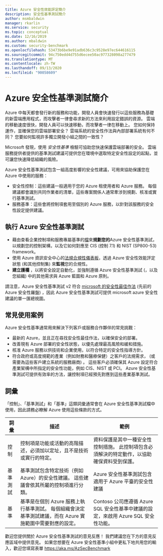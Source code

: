 ```yaml
---
title: Azure 安全性效能評定簡介
description: 安全性基準測試簡介
author: msmbaldwin
manager: rkarlin
ms.service: security
ms.topic: conceptual
ms.date: 12/16/2019
ms.author: mbaldwin
ms.custom: security-benchmark
ms.openlocfilehash: 53473b6be9e91adb636c3c9528e97ec644616115
ms.sourcegitcommit: 94c750edd4d755d6ecee50ac977328098a277479
ms.translationtype: MT
ms.contentlocale: zh-TW
ms.lasthandoff: 09/13/2020
ms.locfileid: "90058609"
---
```

# <a name="azure-security-benchmark-introduction"></a>Azure 安全性基準測試簡介

Azure 中每天都會發行新的服務和功能，開發人員會快速發行以這些服務為基礎的新雲端應用程式，而攻擊者一律會尋求新的方法來利用設定錯誤的資源。 雲端的移動速度很快，開發人員可以快速移動，而攻擊者一律在移動上。 您如何保持運作，並確保您的雲端部署安全？ 雲端系統的安全性作法與內部部署系統有何不同？ 您要如何監視許多獨立開發小組之間的一致性？

Microsoft 發現，使用 *安全性基準* 檢驗可協助您快速保護雲端部署的安全。 雲端服務提供者提供的基準測試建議可提供您在環境中選取特定安全性設定的起點，並可讓您快速降低組織的風險。

Azure 安全性基準測試包含一組高度影響的安全性建議，可用來協助保護您在 Azure 中使用的服務：

- 安全性控制：這些建議一般適用于您的 Azure 租使用者和 Azure 服務。 每個建議都會識別共同作業者的清單，這些專案關係人通常牽涉到規劃、核准或實行基準測試。 
- 服務基準：這些會將控制項套用至個別的 Azure 服務，以針對該服務的安全性設定提供建議。

## <a name="implement-the-azure-security-benchmark"></a>執行 Azure 安全性基準測試
- 藉由查看企業控制項和服務專屬基準的[檔](overview.md)來**規劃您的**Azure 安全性基準測試，以規劃您的控制架構，以及它如何對應至 CIS (控制 7.1) 和 NIST (SP800-53) framework。
- 使用 Azure 資訊安全中心的[法規合規性儀表板](../../security-center/security-center-compliance-dashboard.md)，透過 Azure 安全性效能評定狀態 (和其他控制集) 來**監視**您的合規性。
- **建立護欄** ，以將安全設定自動化，並強制遵循 Azure 安全性基準測試 (，以及您組織) 中的其他需求與 Azure 藍圖和 Azure 原則。
 
請注意，Azure 安全性基準測試 v2 符合 [microsoft 的安全性最佳作法](/security/compass/microsoft-security-compass-introduction) (先前的 Azure 安全性羅盤) ，因此 Azure 安全性基準測試可提供 microsoft azure 安全性建議的單一匯總視圖。

## <a name="common-use-cases"></a>常見使用案例

Azure 安全性基準通常用來解決下列客戶或服務合作夥伴的常見挑戰：
- 最新的 Azure，並且正在尋找安全性最佳作法，以確保安全的部署。
- 改善現有 Azure 部署的安全性狀態，以優先處理最高風險和緩和措施。
- 核准 Azure 服務以供技術和企業使用，以符合特定的安全性指導方針。
- 符合政府或高度規範的產業（例如財務和醫療保健）之客戶的法規需求， (或需要為這些客戶建立系統的服務廠商) 。 這些客戶必須確保其 Azure 設定符合產業架構中所指定的安全性功能，例如 CIS、NIST 或 PCI。 Azure 安全性基準測試可提供有效率的方法，讓控制項已經預先對應到這些產業基準測試。

## <a name="terminology"></a>詞彙

「控制」、「基準測試」和「基準」這類詞彙通常會在 Azure 安全性基準測試檔中使用，因此請務必瞭解 Azure 使用這些條款的方式。


| 詞彙 | 描述 | 範例 |
|--|--|--|
| 控制 | 控制項是功能或活動的高階描述，必須加以定址，且不是技術或實行的特定。 | 資料保護是其中一種安全性控制措施。 此控制項包含必須解決的特定動作，以協助確保資料受到保護。 |
| 基準測試 | 基準測試包含特定技術（例如 Azure）的安全性建議。 這些建議會依其所屬的控制項進行分類。 | Azure 安全性基準測試包含適用于 Azure 平臺的安全性建議 |
| 基準 | 基準是在個別 Azure 服務上執行基準測試。 每個組織會決定基準測試建議，而在 Azure 實施範圍中需要對應的設定。 | Contoso 公司應遵循 Azure SQL 安全性基準中建議的設定，來啟用 Azure SQL 安全性功能。

歡迎您提供關於 Azure 安全性基準測試的意見反應！ 我們建議您在下方的意見反應區域中提供意見。 如果您想要在 Azure 安全性基準小組中更私下地共用您的輸入，歡迎您填寫表單 https://aka.ms/AzSecBenchmark
